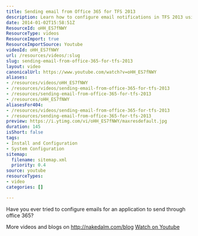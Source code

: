 ```yaml
---
title: Sending email from Office 365 for TFS 2013
description: Learn how to configure email notifications in TFS 2013 using Office 365. Enhance your app's communication effortlessly! More at nakedalm.com/blog.
date: 2014-01-02T15:58:51Z
ResourceId: oHH_ES7fNWY
ResourceType: videos
ResourceImport: true
ResourceImportSource: Youtube
videoId: oHH_ES7fNWY
url: /resources/videos/:slug
slug: sending-email-from-office-365-for-tfs-2013
layout: video
canonicalUrl: https://www.youtube.com/watch?v=oHH_ES7fNWY
aliases:
- /resources/videos/oHH_ES7fNWY
- /resources/videos/sending-email-from-office-365-for-tfs-2013
- /resources/sending-email-from-office-365-for-tfs-2013
- /resources/oHH_ES7fNWY
aliasesFor404:
- /resources/videos/sending-email-from-office-365-for-tfs-2013
- /resources/sending-email-from-office-365-for-tfs-2013
preview: https://i.ytimg.com/vi/oHH_ES7fNWY/maxresdefault.jpg
duration: 145
isShort: false
tags:
- Install and Configuration
- System Configuration
sitemap:
  filename: sitemap.xml
  priority: 0.4
source: youtube
resourceTypes:
- video
categories: []

---
```

 Have you ever tried to configure emails for an application to send through office 365?


More videos and blogs on http://nakedalm.com/blog 
 [Watch on Youtube](https://www.youtube.com/watch?v=oHH_ES7fNWY)
